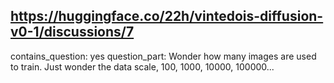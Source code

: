 ## https://huggingface.co/22h/vintedois-diffusion-v0-1/discussions/7

contains_question: yes
question_part: Wonder how many images are used to train. Just wonder the data scale, 100, 1000, 10000, 100000...